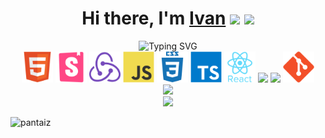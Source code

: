 <h1 align="center">Hi there, I'm <a href="https://t.me/pantaiz" color="#fd8019" target="_blank">Ivan</a> 
<img src="https://www.codewars.com/users/pantaiz/badges/micro">
<img src="https://github.com/blackcater/blackcater/raw/main/images/Hi.gif" height="32"/></h1>



<div align="center"><img src="https://readme-typing-svg.demolab.com?font=Poppins&weight=500&size=24&duration=2000&pause=500&multiline=true&width=552&height=100&lines=I'm+a+novice+Frontend+developer+from+Belarus.;If+you+have+any+suggestion%2C+write+to+me+in;telegram+%40pantaiz" alt="Typing SVG" /></div>
<div> </div>
<div></div>
<div> </div>
<div align="center" >
<img src="https://github.com/devicons/devicon/raw/master/icons/html5/html5-original.svg" height="50px">
 <img src="https://github.com/devicons/devicon/raw/master/icons/storybook/storybook-original.svg" height="50px">
 
 <img src="https://github.com/devicons/devicon/raw/master/icons/redux/redux-original.svg" height="50px">
<img src="https://raw.githubusercontent.com/devicons/devicon/1119b9f84c0290e0f0b38982099a2bd027a48bf1/icons/javascript/javascript-original.svg" height="50px">
<img src="https://github.com/devicons/devicon/raw/master/icons/css3/css3-plain-wordmark.svg" height="50px">
<img src="https://github.com/devicons/devicon/raw/master/icons/typescript/typescript-original.svg" height="50px">
<img src="https://github.com/devicons/devicon/raw/master/icons/react/react-original-wordmark.svg" height="50px">
 <img src="https://camo.githubusercontent.com/6365f19277adc0bbcb50fa360c4d1312973b11c9a49c24bac7360ff0aea55a46/68747470733a2f2f696d672e69636f6e73382e636f6d2f636f6c6f722f34382f3030303030302f6d6174657269616c2d75692e706e67" height="50px">
 <img src="https://camo.githubusercontent.com/67afba98c6f71dacbe0367bb571fea4f74d089a6d543bf29b8b846502ffc1162/68747470733a2f2f696d672e69636f6e73382e636f6d2f636f6c6f722f34382f3030303030302f736173732d6176617461722e706e67" height="50px">
<img src="https://raw.githubusercontent.com/devicons/devicon/1119b9f84c0290e0f0b38982099a2bd027a48bf1/icons/git/git-plain.svg" height="50px"></div>

<div align="center"><img src="https://streak-stats.demolab.com?user=Pantaiz&&theme=dark&border_radius=10&date_format=j%20M%5B%20Y%5D"/></div>

<div align="center"><img src="https://github-readme-stats.vercel.app/api/top-langs/?username=pantaiz&theme=dark"/></div>

<p align="left"> <img src="https://komarev.com/ghpvc/?username=pantaiz&label=Profile%20views&color=0e75b6&style=flat" alt="pantaiz" /> </p>
